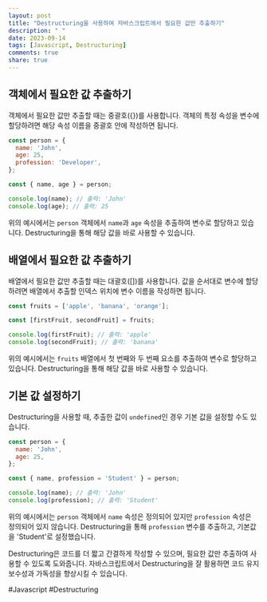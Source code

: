 ```yaml
---
layout: post
title: "Destructuring을 사용하여 자바스크립트에서 필요한 값만 추출하기"
description: " "
date: 2023-09-14
tags: [Javascript, Destructuring]
comments: true
share: true
---
```


## 객체에서 필요한 값 추출하기

객체에서 필요한 값만 추출할 때는 중괄호({})를 사용합니다. 객체의 특정 속성을 변수에 할당하려면 해당 속성 이름을 중괄호 안에 작성하면 됩니다.

```javascript
const person = {
  name: 'John',
  age: 25,
  profession: 'Developer',
};

const { name, age } = person;

console.log(name); // 출력: 'John'
console.log(age); // 출력: 25
```

위의 예시에서는 `person` 객체에서 `name`과 `age` 속성을 추출하여 변수로 할당하고 있습니다. Destructuring을 통해 해당 값을 바로 사용할 수 있습니다.

## 배열에서 필요한 값 추출하기

배열에서 필요한 값만 추출할 때는 대괄호([])를 사용합니다. 값을 순서대로 변수에 할당하려면 배열에서 추출할 인덱스 위치에 변수 이름을 작성하면 됩니다.

```javascript
const fruits = ['apple', 'banana', 'orange'];

const [firstFruit, secondFruit] = fruits;

console.log(firstFruit); // 출력: 'apple'
console.log(secondFruit); // 출력: 'banana'
```

위의 예시에서는 `fruits` 배열에서 첫 번째와 두 번째 요소를 추출하여 변수로 할당하고 있습니다. Destructuring을 통해 해당 값을 바로 사용할 수 있습니다.

## 기본 값 설정하기

Destructuring을 사용할 때, 추출한 값이 `undefined`인 경우 기본 값을 설정할 수도 있습니다.

```javascript
const person = {
  name: 'John',
  age: 25,
};

const { name, profession = 'Student' } = person;

console.log(name); // 출력: 'John'
console.log(profession); // 출력: 'Student'
```

위의 예시에서는 `person` 객체에서 `name` 속성은 정의되어 있지만 `profession` 속성은 정의되어 있지 않습니다. Destructuring을 통해 `profession` 변수를 추출하고, 기본값을 'Student'로 설정했습니다.

Destructuring은 코드를 더 짧고 간결하게 작성할 수 있으며, 필요한 값만 추출하여 사용할 수 있도록 도와줍니다. 자바스크립트에서 Destructuring을 잘 활용하면 코드 유지 보수성과 가독성을 향상시킬 수 있습니다.

#Javascript #Destructuring